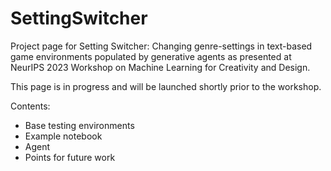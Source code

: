 # SettingSwitcher
Project page for Setting Switcher: Changing genre-settings in text-based game environments populated by generative agents as presented at NeurIPS 2023 Workshop on Machine Learning for Creativity and Design.

This page is in progress and will be launched shortly prior to the workshop.

Contents:

- Base testing environments
- Example notebook
- Agent
- Points for future work
